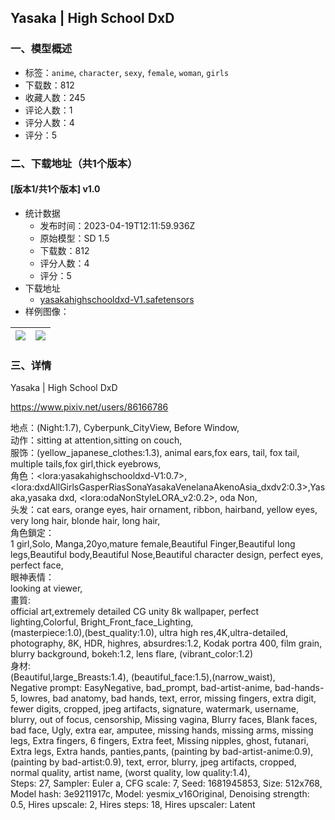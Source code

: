 ## Yasaka | High School DxD
### 一、模型概述

- 标签：`anime`, `character`, `sexy`, `female`, `woman`, `girls`
- 下载数：812
- 收藏人数：245
- 评论人数：1
- 评分人数：4
- 评分：5

### 二、下载地址（共1个版本）

#### [版本1/共1个版本] v1.0

- 统计数据
  - 发布时间：2023-04-19T12:11:59.936Z
  - 原始模型：SD 1.5
  - 下载数：812
  - 评分人数：4
  - 评分：5
- 下载地址
  - [yasakahighschooldxd-V1.safetensors](https://civitai.com/api/download/models/49837)
- 样例图像：

| <img src="https://image.civitai.com/xG1nkqKTMzGDvpLrqFT7WA/ec413eee-338a-4e3e-a35e-afd684641000/width=450/535906.jpeg" /> | <img src="https://image.civitai.com/xG1nkqKTMzGDvpLrqFT7WA/4224a03a-4900-4a62-df40-98944758bd00/width=450/535871.jpeg" /> |
| ---- | ---- |


### 三、详情
<p>Yasaka | High School DxD</p><p><a target="_blank" rel="ugc" href="https://www.pixiv.net/users/86166786">https://www.pixiv.net/users/86166786</a></p><p></p><p>地点：(Night:1.7), Cyberpunk_CityView, Before Window,<br />动作：sitting at attention,sitting on couch,<br />服饰：(yellow_japanese_clothes:1.3), animal ears,fox ears, tail, fox tail, multiple tails,fox girl,thick eyebrows,<br />角色：&lt;lora:yasakahighschooldxd-V1:0.7&gt;,&lt;lora:dxdAllGirlsGasperRiasSonaYasakaVenelanaAkenoAsia_dxdv2:0.3&gt;,Yasaka,yasaka dxd, &lt;lora:odaNonStyleLORA_v2:0.2&gt;, oda Non,<br />头发：cat ears, orange eyes, hair ornament, ribbon, hairband, yellow eyes, very long hair, blonde hair, long hair,<br />角色鎖定：<br />1 girl,Solo, Manga,20yo,mature female,Beautiful Finger,Beautiful long legs,Beautiful body,Beautiful Nose,Beautiful character design, perfect eyes, perfect face,<br />眼神表情：<br />looking at viewer,<br />畫質:<br />official art,extremely detailed CG unity 8k wallpaper, perfect lighting,Colorful, Bright_Front_face_Lighting,<br />(masterpiece:1.0),(best_quality:1.0), ultra high res,4K,ultra-detailed,<br />photography, 8K, HDR, highres, absurdres:1.2, Kodak portra 400, film grain, blurry background, bokeh:1.2, lens flare, (vibrant_color:1.2)<br />身材:<br />(Beautiful,large_Breasts:1.4), (beautiful_face:1.5),(narrow_waist),<br />Negative prompt: EasyNegative, bad_prompt, bad-artist-anime, bad-hands-5, lowres, bad anatomy, bad hands, text, error, missing fingers, extra digit, fewer digits, cropped, jpeg artifacts, signature, watermark, username, blurry, out of focus, censorship, Missing vagina, Blurry faces, Blank faces, bad face, Ugly, extra ear, amputee, missing hands, missing arms, missing legs, Extra fingers, 6 fingers, Extra feet, Missing nipples, ghost, futanari, Extra legs, Extra hands, panties,pants, (painting by bad-artist-anime:0.9), (painting by bad-artist:0.9), text, error, blurry, jpeg artifacts, cropped, normal quality, artist name, (worst quality, low quality:1.4),<br />Steps: 27, Sampler: Euler a, CFG scale: 7, Seed: 1681945853, Size: 512x768, Model hash: 3e9211917c, Model: yesmix_v16Original, Denoising strength: 0.5, Hires upscale: 2, Hires steps: 18, Hires upscaler: Latent</p>